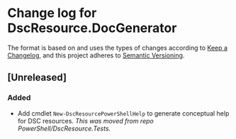 # Change log for DscResource.DocGenerator

The format is based on and uses the types of changes according to [Keep a Changelog](https://keepachangelog.com/en/1.0.0/),
and this project adheres to [Semantic Versioning](https://semver.org/spec/v2.0.0.html).

## [Unreleased]

### Added

- Add cmdlet `New-DscResourcePowerShellHelp` to generate conceptual help
  for DSC resources. *This was moved from repo PowerShell/DscResource.Tests.* 
